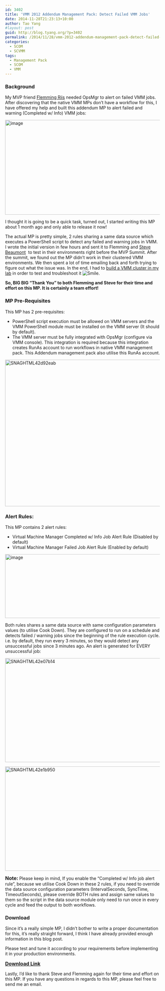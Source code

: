 ```yaml
---
id: 3402
title: 'VMM 2012 Addendum Management Pack: Detect Failed VMM Jobs'
date: 2014-11-28T21:23:13+10:00
author: Tao Yang
#layout: post
guid: http://blog.tyang.org/?p=3402
permalink: /2014/11/28/vmm-2012-addendum-management-pack-detect-failed-vmm-jobs/
categories:
  - SCOM
  - SCVMM
tags:
  - Management Pack
  - SCOM
  - VMM
---
```

<h3>Background</h3>
My MVP friend <a href="http://flemmingriis.com/">Flemming Riis</a> needed OpsMgr to alert on failed VMM jobs. After discovering that the native VMM MPs don’t have a workflow for this, I have offered my help and built this addendum MP to alert failed and warning (Completed w/ Info) VMM jobs:

<a href="http://blog.tyang.org/wp-content/uploads/2014/11/image22.png"><img style="background-image: none; padding-top: 0px; padding-left: 0px; display: inline; padding-right: 0px; border: 0px;" title="image" src="http://blog.tyang.org/wp-content/uploads/2014/11/image_thumb22.png" alt="image" width="684" height="307" border="0" /></a>

I thought it is going to be a quick task, turned out, I started writing this MP about 1 month ago and only able to release it now!

The actual MP is pretty simple, 2 rules sharing a same data source which executes a PowerShell script to detect any failed and warning jobs in VMM. I wrote the initial version in few hours and sent it to Flemming and <a href="http://www.systemcenter.ninja/">Steve Beaumont</a>  to test in their environments right before the MVP Summit. After the summit, we found out the MP didn’t work in their clustered VMM environments. We then spent a lot of time emailing back and forth trying to figure out what the issue was. In the end, I had to <a href="http://blog.tyang.org/2014/11/19/installing-vmm-2012-r2-cluster-lab/">build a VMM cluster in my lab</a> in order to test and troubleshoot it <img class="wlEmoticon wlEmoticon-smile" style="border-style: none;" src="http://blog.tyang.org/wp-content/uploads/2014/11/wlEmoticon-smile1.png" alt="Smile" />.

<strong>So, BIG BIG “Thank You” to both Flemming and Steve for their time and effort on this MP. It is certainly a team effort!</strong>
<h3>MP Pre-Requisites</h3>
This MP has 2 pre-requisites:
<ul>
	<li>PowerShell script execution must be allowed on VMM servers and the VMM PowerShell module must be installed on the VMM server (It should by default).</li>
	<li>The VMM server must be fully integrated with OpsMgr (configure via VMM console). This integration is required because this integration creates RunAs account to run workflows in native VMM management pack. This Addendum management pack also utilise this RunAs account.</li>
</ul>
<a href="http://blog.tyang.org/wp-content/uploads/2014/11/SNAGHTML42d92eab.png"><img style="background-image: none; padding-top: 0px; padding-left: 0px; display: inline; padding-right: 0px; border: 0px;" title="SNAGHTML42d92eab" src="http://blog.tyang.org/wp-content/uploads/2014/11/SNAGHTML42d92eab_thumb.png" alt="SNAGHTML42d92eab" width="575" height="475" border="0" /></a>
<h3>Alert Rules:</h3>
This MP contains 2 alert rules:
<ul>
	<li>Virtual Machine Manager Completed w/ Info Job Alert Rule (Disabled by default)</li>
	<li>Virtual Machine Manager Failed Job Alert Rule (Enabled by default)</li>
</ul>
<a href="http://blog.tyang.org/wp-content/uploads/2014/11/image23.png"><img style="background-image: none; padding-top: 0px; padding-left: 0px; display: inline; padding-right: 0px; border: 0px;" title="image" src="http://blog.tyang.org/wp-content/uploads/2014/11/image_thumb23.png" alt="image" width="551" height="207" border="0" /></a>

Both rules shares a same data source with same configuration parameters values (to utilise Cook Down). They are configured to run on a schedule and detects failed / warning jobs since the beginning of the rule execution cycle. i.e. by default, they run every 3 minutes, so they would detect any unsuccessful jobs since 3 minutes ago. An alert is generated for EVERY unsuccessful job:

<a href="http://blog.tyang.org/wp-content/uploads/2014/11/SNAGHTML42e07b14.png"><img style="background-image: none; padding-top: 0px; padding-left: 0px; display: inline; padding-right: 0px; border: 0px;" title="SNAGHTML42e07b14" src="http://blog.tyang.org/wp-content/uploads/2014/11/SNAGHTML42e07b14_thumb.png" alt="SNAGHTML42e07b14" width="553" height="337" border="0" /></a>

<a href="http://blog.tyang.org/wp-content/uploads/2014/11/SNAGHTML42e1b950.png"><img style="background-image: none; padding-top: 0px; padding-left: 0px; display: inline; padding-right: 0px; border: 0px;" title="SNAGHTML42e1b950" src="http://blog.tyang.org/wp-content/uploads/2014/11/SNAGHTML42e1b950_thumb.png" alt="SNAGHTML42e1b950" width="556" height="338" border="0" /></a>

<strong><span style="font-size: medium;">Note:</span> </strong>Please keep in mind, If you enable the “Completed w/ Info job alert rule”, because we utilise Cook Down in these 2 rules, if you need to override the data source configuration parameters (IntervalSeconds, SyncTime, TimeoutSeconds), please override BOTH rules and assign same values to them so the script in the data source module only need to run once in every cycle and feed the output to both workflows.
<h3>Download</h3>
Since it’s a really simple MP, I didn’t bother to write a proper documentation for this, it’s really straight forward, I think I have already provided enough information in this blog post.

Please test and tune it according to your requirements before implementing it in your production environments.

<strong><span style="font-size: medium;"><a href="http://blog.tyang.org/wp-content/uploads/2014/11/System.Center.VMM2012.Addendum.zip">Download Link</a></span></strong>

Lastly, I’d like to thank Steve and Flemming again for their time and effort on this MP. If you have any questions in regards to this MP, please feel free to send me an email.